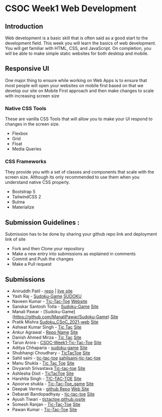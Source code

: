 # CSOC Week1 Web Development

## Introduction

Web development is a basic skill that is often said as a good start to the development field. This week you will learn the basics of web development. You will get familiar with HTML, CSS, and JavaScript. On completion, you will be able to make simple static websites for both desktop and mobile.

## Responsive UI

One major thing to ensure while working on Web Apps is to ensure that most people will open your websites on mobile first based on that we develop our site on Mobile First approach and then make changes to scale with increasing screen size

### Native CSS Tools

These are vanilla CSS Tools that will allow you to make your UI respond to changes in the screen size.

- Flexbox
- Grid
- Float
- Media Queries

### CSS Frameworks

They provide you with a set of classes and components that scale with the screen size. Although its only recommended to use them when you understand native CSS properly.

- Bootstrap 5
- TailwindCSS 2
- Bulma
- Materialize

## Submission Guidelines :

Submission has to be done by sharing your github repo link and deployment link of site

- Fork and then Clone your repository
- Make a new entry into submissions as explained in comments
- Commit and Push the changes
- Make a Pull request

## Submissions
<!-- Add you name in below list as -->
<!-- - Your Name - [Repo Name](Link) [Site](Site Link) -->
<!-- - Sanyu Daver - [Tic Tac](https://github.com/sanyud/TicTac) [Site](www.copsiitbhu.co.in) -->
- Aniruddh Patil - [repo](https://github.com/lelouch-of-the-code/csoc-week1-wd) | [live site](https://anii-sudoku.netlify.app/)
- Yash Raj - [Sudoku-Game](https://github.com/tiger-yash/Sudoku-Game) [SUDOKU](https://tiger-yash.github.io/Sudoku-Game/) 
- Naveen Kumar - [Tic-Tac-Toe](https://github.com/Majesty-12/Tic-Tac-Toe) [Website](https://naveen-tic-tac-toe.netlify.app)
- Sanskar Santosh Totla - [Sudoku-Game](https://github.com/it-is-skywalkerl/Sudoku-Game) [Site](https://it-is-skywalkerl.github.io/Sudoku-Game/)
- Manali Pawar - [Sudoku-Game] (https://github.com/ManaliPawar/Sudoku-Game) [Site](https://manalipawar.github.io/Sudoku-Game/)
- Pratik Mishra [Sudoku_CSoC_2021-web](https://github.com/DolceParadise/Sudoku_CSoC_2021-web) [Site](https://dolceparadise.github.io/Sudoku_CSoC_2021-web/)
- Ashwat Kumar Singh - [Tic Tac](https://github.com/NerdyLucifer/Tic-Tac-Toe) [Site](https://nerdylucifer.github.io/Tic-Tac-Toe/singlePlayerMode.html)
- Ankur Agrawal - [Repo Name](https://github.com/Ankur-Agrawal-ece20/Tic-Tac-Toe) [Site](https://ankur-agrawal-ece20.github.io/Tic-Tac-Toe/index.html)
- Danish Ahmed Mirza - [Tic Tac](https://github.com/try-catch-stack/Tic-Tac-Toe) [Site](https://try-catch-stack.github.io/Tic-Tac-Toe/)
- Tarun Arora - [CSOC-Week1-Tic-Tac-Toe](https://github.com/Tarun-Arora/CSOC-Week1-Tic-Tac-Toe) [Site](https://tarun-arora.github.io/CSOC-Week1-Tic-Tac-Toe/)
- Aditya Chhaparia - [sudoku-game](https://github.com/aditya-chhaparia/sudoku-game) [Site](https://aditya-chhaparia.github.io/sudoku-game/)
- Shubhangi Choudhary - [TicTacToe](https://github.com/shubhangi013/TicTacToe) [Site](https://shubhangi013.github.io/TicTacToe/)
- Sahil saini - [tic-tac-toe](https://github.com/sahilsaini110/tic-tac-toe) [sahilsaini-tic-tac-toe](https://sahilsaini-tic-tac-toe.netlify.app)
- Manu Shukla - [Tic Tac Toe](https://github.com/manu-shukla/Tic-Tac-Toe) [Site](https://manu-shukla.github.io/Tic-Tac-Toe/)
- Divyansh Srivastava [Tic-tac-toe](https://github.com/Divyansh013/Tic-Tac-Toe) [Site](https://divyansh013.github.io/Tic-Tac-Toe/)
- Ashlesha Dixit - [TicTacToe](https://github.com/sakshi-2412/TicTacToe) [Site](https://sakshi-2412.github.io/TicTacToe/)
- Harshita Singh - [TIC-TAC-TOE](https://github.com/hiya-09/TIC-TAC-TOE.git) [Site](https://github.com/hiya-09)
- Apoorve shukla - [Tic-Tac-Toe_game](https://github.com/shukapurv/Tic-Tac-Toe_game) [Site](https://shukapurv.github.io/Tic-Tac-Toe_game/)
- Deepak Verma - [github Repo](https://github.com/Deepakv14/TicTacToeFinal.github.io) [Web Site](https://deepakv14.github.io/TicTacToeFinal.github.io/)
- Debarati Bandopadhyay - [tic-tac-toe](https://github.com/debarati-06/tic-tac-toe) [Site](https://debarati-06.github.io/tic-tac-toe/)
- Ayush Tiwari - [tictactoe.github.io](https://github.com/Ayush-AT24/tictactoe.github.io)[site](https://ayush-at24.github.io/tictactoe.github.io/)
- Somesh Ranjan - [Tic-Tac-Toe](https://github.com/somesh202/Tic-Tac-Toe) [Site](https://somesh202.github.io/Tic-Tac-Toe/)
- Pawan Kumar - [Tic-Tac-Toe](https://github.com/blackpearl13246/TIC_TAC_TOE_2) [Site](https://blackpearl13246.github.io/TIC_TAC_TOE_2/)
